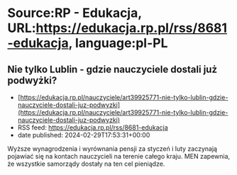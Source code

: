 # Source:RP - Edukacja, URL:https://edukacja.rp.pl/rss/8681-edukacja, language:pl-PL

## Nie tylko Lublin - gdzie nauczyciele dostali już podwyżki?
 - [https://edukacja.rp.pl/nauczyciele/art39925771-nie-tylko-lublin-gdzie-nauczyciele-dostali-juz-podwyzki](https://edukacja.rp.pl/nauczyciele/art39925771-nie-tylko-lublin-gdzie-nauczyciele-dostali-juz-podwyzki)
 - RSS feed: https://edukacja.rp.pl/rss/8681-edukacja
 - date published: 2024-02-29T17:53:31+00:00

Wyższe wynagrodzenia i wyrównania pensji za styczeń i luty zaczynają pojawiać się na kontach nauczycieli na terenie całego kraju. MEN zapewnia, że wszystkie samorządy dostały na ten cel pieniądze.

